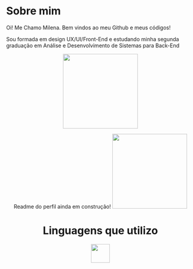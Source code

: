 # Sobre mim

Oi! Me Chamo Milena. Bem vindos ao meu Github e meus códigos!

Sou formada em design UX/UI/Front-End e estudando minha segunda graduação em Análise e Desenvolvimento de Sistemas para Back-End

<div align="center">
    <img src="https://static.wikia.nocookie.net/valorant/images/2/24/Sentinel_Slide_Spray.gif/revision/latest?cb=20240308130523" width="200" height="200" />
  </a>

Readme do perfil ainda em construção!
 <img src="https://i.gifer.com/5iqM.gif" width="200" height="200" />
    

# Linguagens que utilizo 
<img src="https://emoji.discadia.com/emojis/124fdb58-d553-47a3-8533-df65d47e6bb8.PNG" width="50" height="50" />
